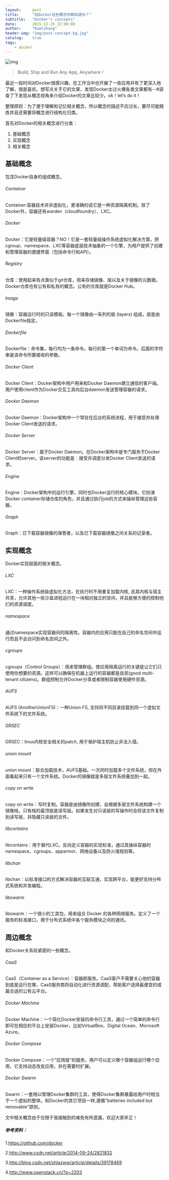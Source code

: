 ```yaml
---
layout:     post
title:      "玩Docker这些概念你都知道吗？"
subtitle:   "Docker's concepts"
date:       2015-12-25 22:00:00
author:     "Kaelzhang"
header-img: "img/post-concept-bg.jpg"
catalog:    true
tags:
    - docker
---
```


![img](img/header/docker_concepts.png)

>Build, Ship and Run Any App, Anywhere！

最近一段时间对Docker很感兴趣，在工作当中也开展了一些应用并有了更深入地了解，很是喜欢。想写点关于它的文章，发现Docker太过火爆各类文章都有--#调查了下发现从概念视角来介绍Docker的文章比较少。ok！let‘s do it！

整理原则：为了便于理解和记忆相关概念，所以概念的描述不应过长，要尽可能精炼并且还需要将概念进行结构化归类。

首先对Docker的相关概念进行分类：

1. 基础概念
2. 实现概念
3. 相关概念

## 基础概念
包含Docker自身的组成概念。
###### Container
Container:容器技术并非虚拟化，更准确的说它是一种资源隔离机制。除了Docker外，容器还有warden（cloudfoundry）、LXC。
###### Docker
Docker：它是轻量级容器？NO！它是一套轻量级操作系统虚拟化解决方案，把cgroup、namespace、LXC等容器底层技术抽象的一个引擎，为用户提供了创建和管理容器的便捷界面（包括命令行和API）。
###### Registry
仓库：使用起来有点类似于git仓库，用来存储镜像、层以及关于镜像的元数据。Docker仓库也有公有和私有的概念。公有的仓库就是Docker Hub。
###### Image
镜像：容器运行时的只读模板。每一个镜像由一系列的层 (layers) 组成，层是由Dockerfile指定。
###### Dockerfile
Dockerfile：命令集，每行均为一条命令。每行的第一个单词为命令。后面的字符串是该命令所要接收的参数。
###### Docker Client
Docker Client：Docker架构中用户用来和Docker Daemon建立通信的客户端。用户使用client作为Docker交互工具向后台daemon发送管理容器的请求。
###### Docker Daemon
Docker Daemon：Docker架构中一个常驻在后台的系统进程，用于接受并处理Docker Client发送的请求。
###### Docker Server
Docker Server：属于Docker Daemon。在Docker架构中是专门服务于Docker Client的server。该server的功能是：接受并调度分发Docker Client发送的请求。
###### Engine
Engine：Docker架构中的运行引擎，同时也Docker运行的核心模块。它扮演Docker container存储仓库的角色，并且通过执行job的方式来操纵管理这些容器。
###### Graph
Graph：已下载容器镜像的保管者，以及已下载容器镜像之间关系的记录者。

## 实现概念
Docker实现层面的相关概念。
###### LXC
LXC：一种操作系统级虚拟化方法，在执行时不用重复加载内核, 且其内核与宿主共享，允许其他一些沙盒进程运行在一块相对独立的空间，并且能够方便的控制他们的资源调度。
###### namespace
通过namespace实现容器间的隔离性。容器内的应用只能在自己的命名空间中运行而且不会访问到命名空间之外。
###### cgroups
cgroups（Control Groups）：用来管理群组。使应用隔离运行的关键是让它们只使用你想要的资源。这样可以确保在机器上运行的容器都是良民(good multi-tenant citizens)。群组控制允许Docker分享或者限制容器使用硬件资源。
###### AUFS
AUFS (AnotherUnionFS)：一种Union FS, 支持将不同目录挂载到同一个虚拟文件系统下的文件系统。
###### GRSEC
GRSEC：linux内核安全相关的patch, 用于保护宿主机防止非法入侵。
###### union mount
union mount：联合加载技术，AUFS基础。一次同时加载多个文件系统，但在外面看起来只有一个文件系统。Docker的镜像就是多层文件系统叠加到一起。
###### copy on write
copy on write：写时复制。容器是由镜像所创建，会根据多层文件系统构建一个镜像栈，只有栈的最顶层是读写层。如果发生对只读层的写操作时会将该文件复制到读写层，并隐藏只读层的文件。
###### libcontains
libcontains：用于替代LXC。反向定义容器的实现标准，通过其操纵容器的namespace、cgroups、apparmor、网络设备以及防火墙规则等。
###### libchan
libchan：以标准接口的方式解决容器的互联互通，实现跨平台，能更好支持分布式系统和并发编程。
###### libswarm
libswarm：一个很小的工具包，用来组合 Docker 的各种网络服务。定义了一个服务的标准接口，用于分布式系统中各个服务模块之间的通讯。


## 周边概念
和Docker关系较紧密的一些概念。
###### CaaS
CaaS（Container as a Service）：容器即服务。CaaS客户不需要关心他的容器到底是运行在哪，CaaS服务商将自动化进行资源调配，帮助客户选择最便宜的或最合适的公有云平台。
###### Docker Machine
Docker Machine：一个简化Docker安装的命令行工具，通过一个简单的命令行即可在相应的平台上安装Docker，比如VirtualBox、Digital Ocean、Microsoft Azure。
###### Docker Compose
Docker Compose：一个“应用层”的服务，用户可以定义哪个容器组运行哪个应用，它支持动态改变应用，并在需要时扩展。
###### Docker Swarm
Swarm：一套用以管理Docker集群的工具，使得Docker集群暴露给用户时相当于一个虚拟的整体。和Docker的其它项目一样,遵循"batteries included but removable"原则。

文中相关概念由于仅限于我接触到的难免有所遗漏，欢迎大家斧正！

##### 参考资料：

1.https://github.com/docker

2.http://www.csdn.net/article/2014-09-24/2821832

3.http://blog.csdn.net/shlazww/article/details/39178469

4.http://www.openstack.cn/?p=2203